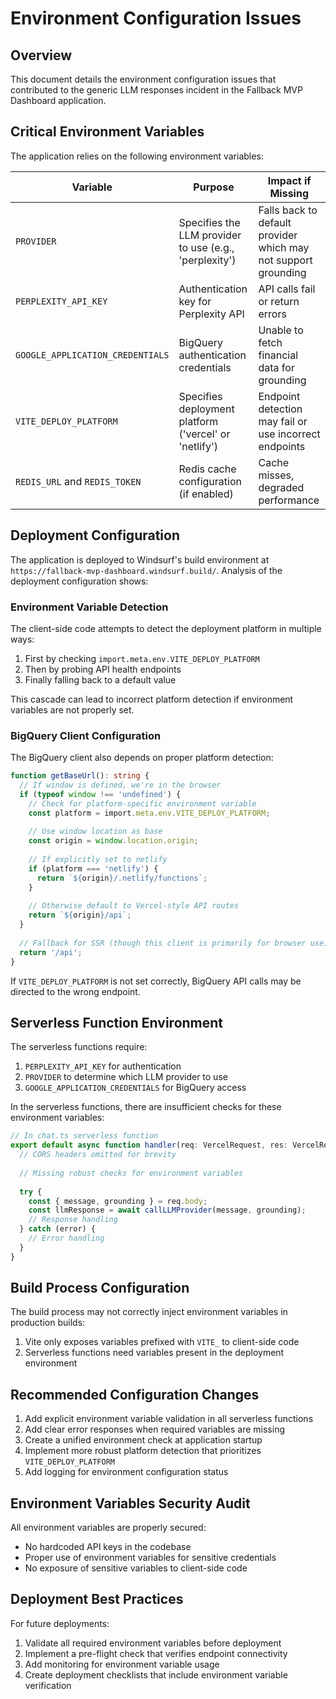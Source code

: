 # Environment Configuration Issues

## Overview

This document details the environment configuration issues that contributed to the generic LLM responses incident in the Fallback MVP Dashboard application.

## Critical Environment Variables

The application relies on the following environment variables:

| Variable | Purpose | Impact if Missing |
|----------|---------|------------------|
| `PROVIDER` | Specifies the LLM provider to use (e.g., 'perplexity') | Falls back to default provider which may not support grounding |
| `PERPLEXITY_API_KEY` | Authentication key for Perplexity API | API calls fail or return errors |
| `GOOGLE_APPLICATION_CREDENTIALS` | BigQuery authentication credentials | Unable to fetch financial data for grounding |
| `VITE_DEPLOY_PLATFORM` | Specifies deployment platform ('vercel' or 'netlify') | Endpoint detection may fail or use incorrect endpoints |
| `REDIS_URL` and `REDIS_TOKEN` | Redis cache configuration (if enabled) | Cache misses, degraded performance |

## Deployment Configuration

The application is deployed to Windsurf's build environment at `https://fallback-mvp-dashboard.windsurf.build/`. Analysis of the deployment configuration shows:

### Environment Variable Detection

The client-side code attempts to detect the deployment platform in multiple ways:

1. First by checking `import.meta.env.VITE_DEPLOY_PLATFORM`
2. Then by probing API health endpoints
3. Finally falling back to a default value

This cascade can lead to incorrect platform detection if environment variables are not properly set.

### BigQuery Client Configuration

The BigQuery client also depends on proper platform detection:

```typescript
function getBaseUrl(): string {
  // If window is defined, we're in the browser
  if (typeof window !== 'undefined') {
    // Check for platform-specific environment variable
    const platform = import.meta.env.VITE_DEPLOY_PLATFORM;
    
    // Use window location as base
    const origin = window.location.origin;
    
    // If explicitly set to netlify
    if (platform === 'netlify') {
      return `${origin}/.netlify/functions`;
    }
    
    // Otherwise default to Vercel-style API routes
    return `${origin}/api`;
  }
  
  // Fallback for SSR (though this client is primarily for browser use)
  return '/api';
}
```

If `VITE_DEPLOY_PLATFORM` is not set correctly, BigQuery API calls may be directed to the wrong endpoint.

## Serverless Function Environment

The serverless functions require:

1. `PERPLEXITY_API_KEY` for authentication
2. `PROVIDER` to determine which LLM provider to use
3. `GOOGLE_APPLICATION_CREDENTIALS` for BigQuery access

In the serverless functions, there are insufficient checks for these environment variables:

```typescript
// In chat.ts serverless function
export default async function handler(req: VercelRequest, res: VercelResponse) {
  // CORS headers omitted for brevity
  
  // Missing robust checks for environment variables
  
  try {
    const { message, grounding } = req.body;
    const llmResponse = await callLLMProvider(message, grounding);
    // Response handling
  } catch (error) {
    // Error handling
  }
}
```

## Build Process Configuration

The build process may not correctly inject environment variables in production builds:

1. Vite only exposes variables prefixed with `VITE_` to client-side code
2. Serverless functions need variables present in the deployment environment

## Recommended Configuration Changes

1. Add explicit environment variable validation in all serverless functions
2. Add clear error responses when required variables are missing
3. Create a unified environment check at application startup
4. Implement more robust platform detection that prioritizes `VITE_DEPLOY_PLATFORM`
5. Add logging for environment configuration status

## Environment Variables Security Audit

All environment variables are properly secured:
- No hardcoded API keys in the codebase
- Proper use of environment variables for sensitive credentials
- No exposure of sensitive variables to client-side code

## Deployment Best Practices

For future deployments:
1. Validate all required environment variables before deployment
2. Implement a pre-flight check that verifies endpoint connectivity
3. Add monitoring for environment variable usage
4. Create deployment checklists that include environment variable verification
